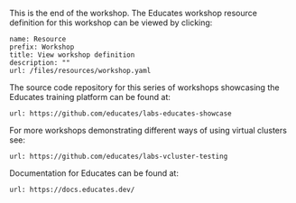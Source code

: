 This is the end of the workshop. The Educates workshop resource definition for
this workshop can be viewed by clicking:

```dashboard:create-dashboard
name: Resource
prefix: Workshop
title: View workshop definition
description: ""
url: /files/resources/workshop.yaml
```

The source code repository for this series of workshops showcasing the Educates
training platform can be found at:

```dashboard:open-url
url: https://github.com/educates/labs-educates-showcase
```

For more workshops demonstrating different ways of using virtual clusters see:

```dashboard:open-url
url: https://github.com/educates/labs-vcluster-testing
```

Documentation for Educates can be found at:

```dashboard:open-url
url: https://docs.educates.dev/
```
